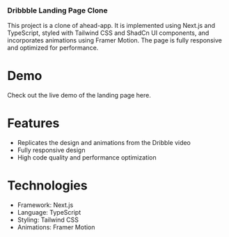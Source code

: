 ### Dribbble Landing Page Clone

This project is a clone of  ahead-app. It is implemented using Next.js and TypeScript, styled with Tailwind CSS and ShadCn UI components, and incorporates animations using Framer Motion. The page is fully responsive and optimized for performance.

# Demo
Check out the live demo of the landing page here.

# Features

- Replicates the design and animations from the Dribble video
- Fully responsive design
- High code quality and performance optimization

# Technologies

- Framework: Next.js
- Language: TypeScript
- Styling: Tailwind CSS
- Animations: Framer Motion